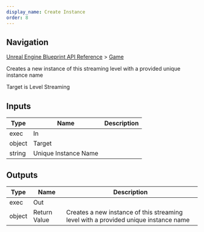 ```yaml
---
display_name: Create Instance
order: 8
---
```

## Navigation

[Unreal Engine Blueprint API Reference](https://dev.epicgames.com/documentation/en-us/unreal-engine/BlueprintAPI) > [Game](https://dev.epicgames.com/documentation/en-us/unreal-engine/BlueprintAPI/Game)

Creates a new instance of this streaming level with a provided unique instance name

Target is Level Streaming

## Inputs

| Type | Name | Description |
| --- | --- | --- |
| exec | In |  |
| object | Target |  |
| string | Unique Instance Name |  |

## Outputs

| Type | Name | Description |
| --- | --- | --- |
| exec | Out |  |
| object | Return Value | Creates a new instance of this streaming level with a provided unique instance name |
